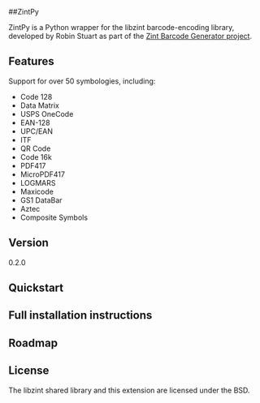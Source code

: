 ##ZintPy

ZintPy is a Python wrapper for the libzint barcode-encoding library, developed by Robin Stuart as part of the [Zint Barcode Generator project](http://sourceforge.net/projects/zint/).

Features
----
Support for over 50 symbologies, including:
* Code 128
* Data Matrix
* USPS OneCode
* EAN-128
* UPC/EAN
* ITF
* QR Code
* Code 16k
* PDF417
* MicroPDF417
* LOGMARS
* Maxicode
* GS1 DataBar
* Aztec
* Composite Symbols

Version
----

0.2.0

Quickstart
----

Full installation instructions
----

Roadmap
----

License
----

The libzint shared library and this extension are licensed under the BSD.
